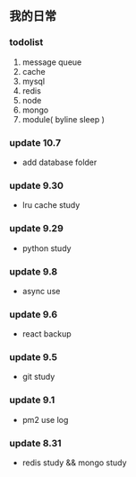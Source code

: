 ## 我的日常

### todolist
1. message queue
2. cache
3. mysql
4. redis
5. node
6. mongo
7. module( byline sleep )




### update 10.7
* add database folder


### update 9.30
* lru cache study


### update 9.29
* python study
 

### update 9.8
* async use


### update 9.6
* react backup


### update 9.5
* git study


### update 9.1
* pm2 use log


### update 8.31
* redis study && mongo study

